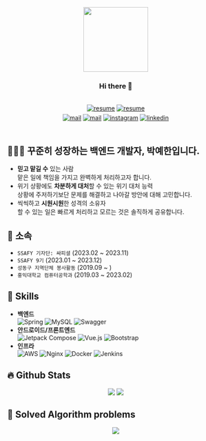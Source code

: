 <div id="header" align="center">
  <img src="https://user-images.githubusercontent.com/55950561/220385308-1bd6c09b-6995-4ae9-87d9-3ef843d82098.jpg" width=150px/>
</div>

### <div align="center">Hi there :wave:</div>  

<br/>

<div align="center">
<a href="https://pyh-dotcom.notion.site/4f21912ce36c4714b585975d7487fdc3" target="_blank"><img src=https://img.shields.io/badge/포트폴리오-e9f0f7 alt=resume style="margin-bottom: 5px;"></a>
<a href="https://pyh-dotcom.notion.site/Park-Yehan-f928ed9c8700405888b653015c08d078" target="_blank"><img src=https://img.shields.io/badge/C.V.-e9f0f7 alt=resume style="margin-bottom: 5px;"></a>
</div>  

<div align="center">
<a href="mailto:parkyehan2060@gmail.com" target="_blank"><img src=https://img.shields.io/badge/Gmail-d14836?style=for-the-badge&logo=Gmail&logoColor=white alt=mail style="margin-bottom: 5px;" /></a>
<a href="https://velog.io/@pyh-dotcom" target="_blank"><img src=https://img.shields.io/badge/Blog-20C997?style=for-the-badge&logo=Velog&logoColor=white alt=mail style="margin-bottom: 5px;" /></a>
<a href="https://instagram.com/ssafycial._.hani" target="_blank"><img src=https://img.shields.io/badge/instagram-%23000000.svg?&style=for-the-badge&logo=instagram&logoColor=white alt=instagram style="margin-bottom: 5px;" /></a>
<a href="https://linkedin.com/in/ye-han-park-2924241b7" target="_blank"><img src=https://img.shields.io/badge/linkedin-%231E77B5.svg?&style=for-the-badge&logo=linkedin&logoColor=white alt=linkedin style="margin-bottom: 5px;" /></a>
</div>

</br>

## 👩🏻‍💻 꾸준히 성장하는 백엔드 개발자, 박예한입니다.
- **믿고 맡길 수** 있는 사람 </br>
  맡은 일에 책임을 가지고 완벽하게 처리하고자 합니다.
- 위기 상황에도 **차분하게 대처**할 수 있는 위기 대처 능력 </br>
  상황에 주저하기보단 문제를 해결하고 나아갈 방안에 대해 고민합니다. 
- 씩씩하고 **시원시원**한 성격의 소유자 </br>
  할 수 있는 일은 빠르게 처리하고 모르는 것은 솔직하게 공유합니다.

## 👣 소속
- `SSAFY 기자단: 싸피셜` (2023.02 ~ 2023.11)
- `SSAFY 9기` (2023.01 ~ 2023.12)
- `성동구 지역단체 봉사활동` (2019.09 ~ )
- `홍익대학교 컴퓨터공학과` (2019.03 ~ 2023.02)

## :muscle: Skills
- **백엔드** </br>
  ![Spring](https://img.shields.io/badge/spring-%236DB33F.svg?style=for-the-badge&logo=spring&logoColor=white)
  ![MySQL](https://img.shields.io/badge/mysql-%2300000f.svg?style=for-the-badge&logo=mysql&logoColor=white)
  ![Swagger](https://img.shields.io/badge/-Swagger-%23Clojure?style=for-the-badge&logo=swagger&logoColor=white)
- **안드로이드/프론트엔드** </br>
  ![Jetpack Compose](https://img.shields.io/badge/Jetpack%20Compose-4285F4.svg?&style=for-the-badge&logo=Jetpack%20Compose&logoColor=white)
  ![Vue.js](https://img.shields.io/badge/vue.js-%2335495e.svg?style=for-the-badge&logo=vuedotjs&logoColor=%234FC08D)
  ![Bootstrap](https://img.shields.io/badge/bootstrap-%238511FA.svg?style=for-the-badge&logo=bootstrap&logoColor=white)
- **인프라** </br>
  ![AWS](https://img.shields.io/badge/AWS-%23FF9900.svg?style=for-the-badge&logo=amazon-aws&logoColor=white)
  ![Nginx](https://img.shields.io/badge/nginx-%23009639.svg?style=for-the-badge&logo=nginx&logoColor=white)
  ![Docker](https://img.shields.io/badge/docker-%230db7ed.svg?style=for-the-badge&logo=docker&logoColor=white)
  ![Jenkins](https://img.shields.io/badge/jenkins-%232C5263.svg?style=for-the-badge&logo=jenkins&logoColor=white)
  
## 🔥 Github Stats  
<div align="center">
<img src="https://github-readme-stats.vercel.app/api?username=develop-hani&theme=default&hide_border=false&include_all_commits=true&count_private=true"/>
<img src="https://github-readme-stats.vercel.app/api/top-langs/?username=develop-hani&theme=default&hide_border=false&include_all_commits=true&count_private=true&layout=compact"/>
</div>

## 🚩 Solved Algorithm problems
<div align="center">
<img src="http://mazassumnida.wtf/api/v2/generate_badge?boj=pyh"/>
</div>

<!--
### 👨‍💻 About Me
I'm Yehan, a backend developer.
- 🔭 I’m currently enrolled at [SSAFY](https://www.ssafy.com/ksp/jsp/swp/swpMain.jsp).  
- 🌱 I’m currently learning Java and Spring Boot.
- 🔭 I’m currently working on ...
- 🌱 I’m currently learning ...
- 👯 I’m looking to collaborate on ...
- 🤔 I’m looking for help with ...
- 💬 Ask me about ...
- 📫 How to reach me: ...
- 😄 Pronouns: ...
- ⚡ Fun fact: ...
-->
